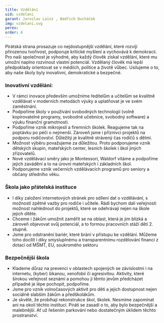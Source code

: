 ```yaml
---
title: Vzdělání
uid: vzdelani
garant: Jaroslav Lainz , Bedřich Ducháček
img: vzdelani.svg
perex: 
order: 6
---
```


Pirátská strana prosazuje co nejdostupnější vzdělání, které rozvíjí přirozenou tvořivost, podporuje kritické myšlení a vychovává k demokracii. Pro naši společnost je výhodné, aby každý člověk získal vzdělání, které mu umožní naplno rozvinout vlastní potenciál. Vzdělaný člověk má lepší předpoklady orientovat se v médiích, politice a životě vůbec. Usilujeme o to, aby naše školy byly inovativní, demokratické a bezpečné.


### Inovativní vzdělání:

- V rámci inovace především umožníme ředitelům a učitelům se kvalitně vzdělávat v moderních metodách výuky a uplatňovat je ve svém zaměstnání.   
- Podpoříme školy v používání svobodných technologií (volně kopírovatelné programy, svobodné učebnice, svobodný software) a výuku finanční gramotnosti.  
- Podpoříme vznik mikrojeslí a firemních školek. Reagujeme tak na poptávku po péči o nejmenší. Zároveň jsme i příznivci projektů na podporu rodičovství. Důležitý je kvalitně strávený čas rodičů s dětmi. 
- Možnost výběru považujeme za důležitou. Proto podporujeme vznik dětských skupin, mateřských center, lesních školek i škol jiných zřizovatelů. 
- Nové vzdělávací směry jako je Montessori, Waldorf vítáme a podpoříme jejich zavádění a to na úrovni mateřských i základních škol.  
- Podporujeme vznik večerních vzdělávacích programů pro seniory a občany středního věku. 

### Škola jako přátelská instituce

- I díky založení internetových stránek pro sdílení dat o vzdělávání, s možností zpětné vazby pro rodiče i učitele. Rádi bychom dali veřejnosti možnost nahlédnout do projektů, které se odehrávají nejen na škole jejich dítěte.  
- Chceme i žákům umožnit zaměřit se na oblast, která je jim blízká a zároveň objevovat svůj potenciál, a to formou pracovních stáží dětí 2. stupně. 
- Jsme pro odstranění bariér, které brání v přístupu ke vzdělání. Můžeme toho docílit i díky smysluplnému a transparentnímu rozdělování financí z dotací od MŠMT, EU, soukromého sektoru 

### Bezpečnější škola

- Klademe důraz na prevenci v oblastech spojených se závislostmi i na internetu, (kyber) šikanou, xenofobií či agresivitou. Aktivity, které širokou veřejnost seznámí a pomohou ji těmto jevům předcházet případně je lépe pochopit, podpoříme. 
- Jsme pro vznik volnočasových aktivit pro děti a jejich dostupnost nejen sociálně slabším žákům a předškolákům.   
- Je skvělé, že probíhají rekonstrukce škol, školek. Nesmíme zapomínat ani na okolí těchto institucí. Piráti se zasadí o to, aby bylo bezpečnější a malebnější. Ať už řešením parkování nebo dostatečným úklidem těchto prostranství.


